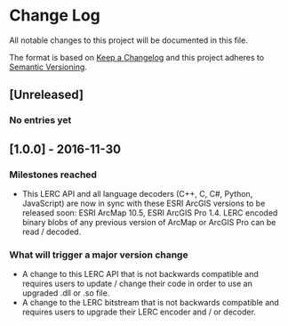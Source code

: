 # Change Log
All notable changes to this project will be documented in this file. 

The format is based on [Keep a Changelog](http://keepachangelog.com/) 
and this project adheres to [Semantic Versioning](http://semver.org/).


## [Unreleased]

### No entries yet


## [1.0.0] - 2016-11-30

### Milestones reached
- This LERC API and all language decoders (C++, C, C#, Python, JavaScript) are now in sync with these ESRI ArcGIS versions to be released soon: ESRI ArcMap 10.5, ESRI ArcGIS Pro 1.4. LERC encoded binary blobs of any previous version of ArcMap or ArcGIS Pro can be read / decoded. 

### What will trigger a major version change
- A change to this LERC API that is not backwards compatible and requires users to update / change their code in order to use an upgraded .dll or .so file. 
- A change to the LERC bitstream that is not backwards compatible and requires users to upgrade their LERC encoder and / or decoder. 

